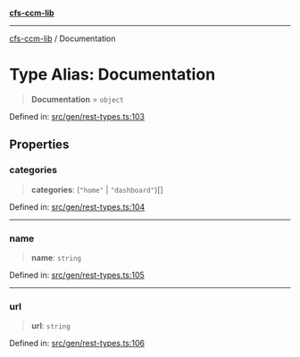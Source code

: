 [**cfs-ccm-lib**](../README.md)

***

[cfs-ccm-lib](../README.md) / Documentation

# Type Alias: Documentation

> **Documentation** = `object`

Defined in: [src/gen/rest-types.ts:103](#)

## Properties

### categories

> **categories**: (`"home"` \| `"dashboard"`)[]

Defined in: [src/gen/rest-types.ts:104](#)

***

### name

> **name**: `string`

Defined in: [src/gen/rest-types.ts:105](#)

***

### url

> **url**: `string`

Defined in: [src/gen/rest-types.ts:106](#)
